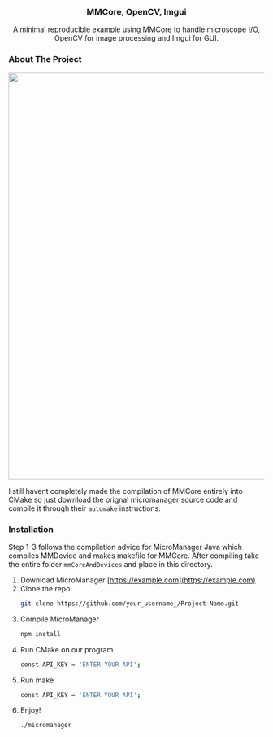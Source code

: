 <!-- PROJECT LOGO -->
<br />
<p align="center">
  <!--  <a href="https://github.com/othneildrew/Best-README-Template">
    <img src="images/logo.png" alt="Logo" width="80" height="80">
  </a> -->

  <h3 align="center">MMCore, OpenCV, Imgui</h3>

  <p align="center">
    A minimal reproducible example using MMCore to handle microscope I/O, OpenCV for image processing and Imgui for GUI.
  </p>
</p>


<!-- ABOUT THE PROJECT -->
### About The Project

<img src="https://github.com/tractatus/MMCore_OpenCV_Imgui/blob/main/mmcore_opencv_imgui.gif" width="800"/>


I still havent completely made the compilation of MMCore entirely into CMake so just download the orignal micromanager source code and compile it through their `automake` instructions.

### Installation

Step 1-3 follows the compilation advice for MicroManager Java which compiles MMDevice and makes makefile for MMCore.
After compiling take the entire folder `mmCoreAndDevices` and place in this directory.

1. Download MicroManager [https://example.com](https://example.com)
2. Clone the repo
   ```sh
   git clone https://github.com/your_username_/Project-Name.git
   ```
3. Compile MicroManager
   ```sh
   npm install
   ```
4. Run CMake on our program
   ```sh
   const API_KEY = 'ENTER YOUR API';
   ```
5. Run make
   ```sh
   const API_KEY = 'ENTER YOUR API';
   ```
5. Enjoy!
   ```sh
   ./micromanager
   ```

